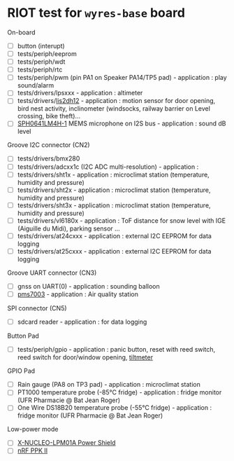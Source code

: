 # RIOT test for `wyres-base` board

On-board
* [ ] button (interupt)
* [ ] tests/periph/eeprom
* [ ] tests/periph/wdt
* [ ] tests/periph/rtc
* [ ] tests/periph/pwm (pin PA1 on Speaker PA14/TP5 pad) - application : play sound/alarm
* [ ] tests/drivers/lpsxxx - application : altimeter
* [ ] tests/drivers/[lis2dh12](https://www.st.com/en/mems-and-sensors/lis2dh12.html) - application :  motion sensor for door opening, bird nest activity, inclinometer (windsocks, railway barrier on Level crossing, bike theft)... 
* [ ] [SPH0641LM4H-1](https://www.knowles.com/docs/default-source/default-document-library/sph0641lm4h-1_morello_datasheet.pdf) MEMS microphone on I2S bus - application : sound dB level

Groove I2C connector (CN2)
* [ ] tests/drivers/bmx280
* [ ] tests/drivers/adcxx1c (I2C ADC multi-resolution) - application : 
* [ ] tests/drivers/sht1x - application : microclimat station (temperature, humidity and pressure)
* [ ] tests/drivers/sht2x - application : microclimat station (temperature, humidity and pressure)
* [ ] tests/drivers/sht3x - application : microclimat station (temperature, humidity and pressure)
* [ ] tests/drivers/vl6180x - application : ToF distance  for snow level with IGE (Aiguille du Midi), parking sensor ...
* [ ] tests/drivers/at24cxxx - application : external I2C EEPROM for data logging
* [ ] tests/drivers/at25cxxx - application : external I2C EEPROM for data logging

Groove UART connector (CN3)
* [ ] gnss on UART(0) - application : sounding balloon
* [ ] [pms7003](https://github.com/airqualitystation/firmware_for_bmx280_pms7003) - application : Air quality station

SPI connector (CN5)
* [ ] sdcard reader - application : for data logging

Button Pad
* [ ] tests/periph/gpio - application : panic button, reset with reed switch, reed switch for door/window opening, [tiltmeter](https://en.wikipedia.org/wiki/Tiltmeter)

GPIO Pad
* [ ] Rain gauge (PA8 on TP3 pad) - application : microclimat station
* [ ] PT1000 temperature probe (-85°C fridge) - application : fridge monitor (UFR Pharmacie @ Bat Jean Roger)
* [ ] One Wire DS18B20 temperature probe (-55°C fridge) - application : fridge monitor (UFR Pharmacie @ Bat Jean Roger)

Low-power mode
* [ ] [X-NUCLEO-LPM01A Power Shield](https://github.com/CampusIoT/tutorial/tree/master/x-nucleo-lpm01a)
* [ ] [nRF PPK II](https://github.com/CampusIoT/tutorial/tree/master/nrf-ppk2)
